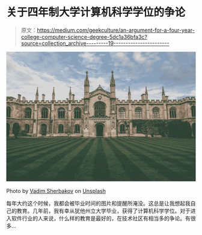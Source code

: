# 关于四年制大学计算机科学学位的争论

> 原文：<https://medium.com/geekculture/an-argument-for-a-four-year-college-computer-science-degree-5dc1a36bfa3c?source=collection_archive---------19----------------------->

![](img/2bcd23e66e26916b0a926595275ca572.png)

Photo by [Vadim Sherbakov](https://unsplash.com/@madebyvadim?utm_source=medium&utm_medium=referral) on [Unsplash](https://unsplash.com?utm_source=medium&utm_medium=referral)

每年大约这个时候，我都会被毕业时间的图片和提醒所淹没。这总是让我想起我自己的教育。几年前，我有幸从犹他州立大学毕业，获得了计算机科学学位。对于进入软件行业的人来说，什么样的教育是最好的，在技术社区有相当多的争论。有很多…